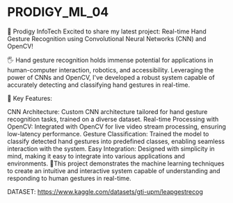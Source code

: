 # PRODIGY_ML_04

 🚀 Prodigy InfoTech
Excited to share my latest project: Real-time Hand Gesture Recognition using Convolutional Neural Networks (CNN) and OpenCV!

🖐 Hand gesture recognition holds immense potential for applications in human-computer interaction, robotics, and accessibility. 
Leveraging the power of CNNs and OpenCV, I've developed a robust system capable of accurately detecting and classifying hand gestures in real-time.

🚀 Key Features:

CNN Architecture: Custom CNN architecture tailored for hand gesture recognition tasks, trained on a diverse dataset.
Real-time Processing with OpenCV: Integrated with OpenCV for live video stream processing, ensuring low-latency performance.
Gesture Classification: Trained the model to classify detected hand gestures into predefined classes, enabling seamless interaction with the system.
Easy Integration: Designed with simplicity in mind, making it easy to integrate into various applications and environments.
🔑This project demonstrates the machine learning techniques to create an intuitive and interactive system capable of understanding and responding to human gestures in real-time.

DATASET: https://www.kaggle.com/datasets/gti-upm/leapgestrecog
